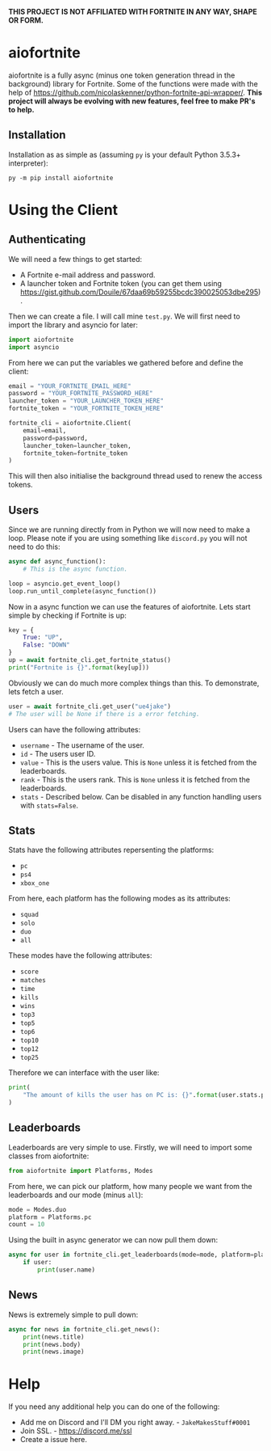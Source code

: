 **THIS PROJECT IS NOT AFFILIATED WITH FORTNITE IN ANY WAY, SHAPE OR FORM.**

# aiofortnite
aiofortnite is a fully async (minus one token generation thread in the background) library for Fortnite. Some of the functions were made with the help of https://github.com/nicolaskenner/python-fortnite-api-wrapper/. **This project will always be evolving with new features, feel free to make PR's to help.**

## Installation
Installation as as simple as (assuming `py` is your default Python 3.5.3+ interpreter):
```
py -m pip install aiofortnite
```

# Using the Client

## Authenticating
We will need a few things to get started:
- A Fortnite e-mail address and password.
- A launcher token and Fortnite token (you can get them using https://gist.github.com/Douile/67daa69b59255bcdc390025053dbe295).

Then we can create a file. I will call mine `test.py`. We will first need to import the library and asyncio for later:
```py
import aiofortnite
import asyncio
```
From here we can put the variables we gathered before and define the client:
```py
email = "YOUR_FORTNITE_EMAIL_HERE"
password = "YOUR_FORTNITE_PASSWORD_HERE"
launcher_token = "YOUR_LAUNCHER_TOKEN_HERE"
fortnite_token = "YOUR_FORTNITE_TOKEN_HERE"

fortnite_cli = aiofortnite.Client(
    email=email,
    password=password,
    launcher_token=launcher_token,
    fortnite_token=fortnite_token
)
```
This will then also initialise the background thread used to renew the access tokens.

## Users

Since we are running directly from in Python we will now need to make a loop. Please note if you are using something like `discord.py` you will not need to do this:
```py
async def async_function():
    # This is the async function.

loop = asyncio.get_event_loop()
loop.run_until_complete(async_function())
```

Now in a async function we can use the features of aiofortnite. Lets start simple by checking if Fortnite is up:
```py
key = {
    True: "UP",
    False: "DOWN"
}
up = await fortnite_cli.get_fortnite_status()
print("Fortnite is {}".format(key[up]))
```
Obviously we can do much more complex things than this. To demonstrate, lets fetch a user.
```py
user = await fortnite_cli.get_user("ue4jake")
# The user will be None if there is a error fetching.
```
Users can have the following attributes:
- `username` - The username of the user.
- `id` - The users user ID.
- `value` - This is the users value. This is `None` unless it is fetched from the leaderboards.
- `rank` - This is the users rank. This is `None` unless it is fetched from the leaderboards.
- `stats` - Described below. Can be disabled in any function handling users with `stats=False`.

## Stats

Stats have the following attributes repersenting the platforms:
- `pc`
- `ps4`
- `xbox_one`

From here, each platform has the following modes as its attributes:
- `squad`
- `solo`
- `duo`
- `all`

These modes have the following attributes:
- `score`
- `matches`
- `time`
- `kills`
- `wins`
- `top3`
- `top5`
- `top6`
- `top10`
- `top12`
- `top25`

Therefore we can interface with the user like:
```py
print(
    "The amount of kills the user has on PC is: {}".format(user.stats.pc.all.kills)
)
```

## Leaderboards
Leaderboards are very simple to use. Firstly, we will need to import some classes from aiofortnite:
```py
from aiofortnite import Platforms, Modes
```
From here, we can pick our platform, how many people we want from the leaderboards and our mode (minus `all`):
```py
mode = Modes.duo
platform = Platforms.pc
count = 10
```
Using the built in async generator we can now pull them down:
```py
async for user in fortnite_cli.get_leaderboards(mode=mode, platform=platform, count=count):
    if user:
        print(user.name)
```

## News
News is extremely simple to pull down:
```py
async for news in fortnite_cli.get_news():
    print(news.title)
    print(news.body)
    print(news.image)
```

# Help
If you need any additional help you can do one of the following:
- Add me on Discord and I'll DM you right away. - `JakeMakesStuff#0001`
- Join SSL. - https://discord.me/ssl
- Create a issue here.

